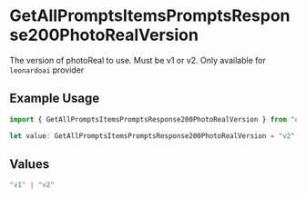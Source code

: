 # GetAllPromptsItemsPromptsResponse200PhotoRealVersion

The version of photoReal to use. Must be v1 or v2. Only available for `leonardoai` provider

## Example Usage

```typescript
import { GetAllPromptsItemsPromptsResponse200PhotoRealVersion } from "orq-poc-typescript-multi-env-version/models/operations";

let value: GetAllPromptsItemsPromptsResponse200PhotoRealVersion = "v2";
```

## Values

```typescript
"v1" | "v2"
```